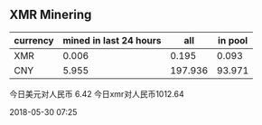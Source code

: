 ## XMR Minering

|currency|mined in last 24 hours|all|in pool|
|---|---|---|---|
|XMR|0.006|0.195|0.093|
|CNY|5.955|197.936|93.971|

今日美元对人民币 6.42	今日xmr对人民币1012.64


2018-05-30 07:25